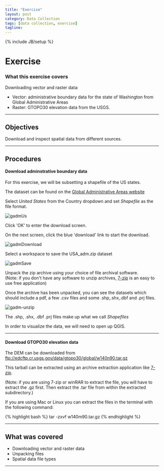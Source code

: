 ```yaml
---
title: "Exercise"
layout: post
category: Data Collection
tags: [data collection, exercise]
tagline:
---
```


{% include JB/setup %}

# Exercise

### What this exercise covers

Downloading vector and raster data:  

  * Vector: administrative boundary data for the state of Washington from Global Administrative Areas
  * Raster: GTOPO30 elevation data from the USGS.

----

## Objectives

Download and inspect spatial data from different sources.

----

## Procedures

#### Download adminstrative boundary data

For this exercise, we will be subsetting a shapefile of the US states.

The dataset can be found on the [Global Administrative Areas website](http://www.gadm.org/country)

Select *United States* from the Country dropdown and set *Shapefile* as the file format.

![gadmUs]({{site.baseurl}}/{{ASSET_PATH}}/images/gadm-us.png)

Click 'OK' to enter the download screen.

On the next screen, click the blue 'download' link to start the download.

![gadmDownload]({{site.baseurl}}/{{ASSET_PATH}}/images/gadm-download.png)

Select a workspace to save the USA_adm.zip dataset

![gadmSave]({{site.baseurl}}/{{ASSET_PATH}}/images/gadm-save.png)

Unpack the zip archive using your choice of file archival software.<br>
(Note: if you don't have any software to unzip archives, [7-zip](http://www.7-zip.org) is an easy to use free application)

Once the archive has been unpacked, you can see the datasets which should include a pdf, a few .csv files and some .shp,.shx,.dbf and .prj files.

![gadm-unzip]({{site.baseurl}}/{{ASSET_PATH}}/images/gadm-unzip.png)

The .shp, .shx, .dbf .prj files make up what we call *Shapefiles*

In order to visualize the data, we will need to open up QGIS.

----

#### Download GTOPO30 elevation data




The DEM can be downloaded from <a href="ftp://edcftp.cr.usgs.gov/data/gtopo30/global/w140m90.tar.gz">ftp://edcftp.cr.usgs.gov/data/gtopo30/global/w140n90.tar.gz</a>

This tarball can be extracted using an archive extraction application like [7-zip](http://www.7-zip.org).

(Note: if you are using 7-zip or winRAR to extract the file, you will have to extract the .gz first. Then extract the .tar file from within the extracted subdirectory.)

If you are using Mac or Linux you can extract the files in the terminal with the following command:

{% highlight bash %}
tar -zxvf w140m90.tar.gz
{% endhighlight %}


----

## What was covered

 * Downloading vector and raster data
 * Unpacking files
 * Spatial data file types

----
